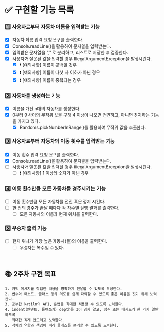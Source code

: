 # ✅ 구현할 기능 목록
### 1️⃣ 사용자로부터 자동차 이름을 입력받는 기능
- [x] 자동차 이름 입력 요청 문구를 출력한다.
- [x] Console.readLine()을 활용하여 문자열을 입력받는다.
- [x] 입력받은 문자열을 "," 로 분리하고, 리스트로 저장한 후 검증한다.
- [x] 사용자가 잘못된 값을 입력할 경우 IllegalArgumentException을 발생시킨다.
    - [x] ❗️ [예외사항] 이름이 공백일 경우
    - [x] ❗️ [예외사항] 이름이 다섯 자 이하가 아닌 경우
    - [x] ❗ [예외사항] 이름이 중복되는 경우

### 2️⃣ 자동차를 생성하는 기능
- [x] 이름을 가진 n대의 자동차를 생성한다.
- [x] 0부터 9 사이의 무작위 값을 구해 4 이상이 나오면 전진하고, 아니면 정지하는 기능을 가지고 있다.
    - [x] Randoms.pickNumberInRange()를 활용하여 무작위 값을 추출한다.

### 3️⃣ 사용자로부터 자동차의 이동 횟수를 입력받는 기능
- [x] 이동 횟수 입력 요청 문구를 출력한다.
- [x] Console.readLine()을 활용하여 문자열을 입력받는다.
- [ ] 사용자가 잘못된 값을 입력할 경우 IllegalArgumentException을 발생시킨다.
    - [ ] ❗️ [예외사항] 1 이상의 숫자가 아닌 경우

### 4️⃣ 이동 횟수만큼 모든 자동차를 경주시키는 기능
- [ ] 이동 횟수만큼 모든 자동차를 전진 혹은 정지 시킨다.
- [ ] 한 번의 경주가 끝날 때마다 각 차수별 실행 결과를 출력한다.
    - [ ] 모든 자동차의 이름과 현재 위치를 출력한다.

### 5️⃣ 우승자 출력 기능
- [ ] 현재 위치가 가장 높은 자동차(들)의 이름을 출력한다.
    - [ ] 우승자는 복수일 수 있다.

<br/>

## 📚 2주차 구현 목표
    1. 커밋 메세지를 작업한 내용을 명확하게 전달할 수 있도록 작성한다.
    2. 변수와 메소드, 클래스 등의 의도를 쉽게 파악할 수 있도록 좋은 이름을 짓기 위해 노력한다.
    3. 공부한 kotiln의 API, 문법을 최대한 적용할 수 있도록 노력한다.
    4. indent(인덴트, 들여쓰기) depth를 3이 넘지 않고, 함수 또는 메서드가 한 가지 일만 하도록
       최대한 작게 만드려고 노력한다.
    5. 객체의 역할과 책임에 따라 클래스를 분리할 수 있도록 노력한다.